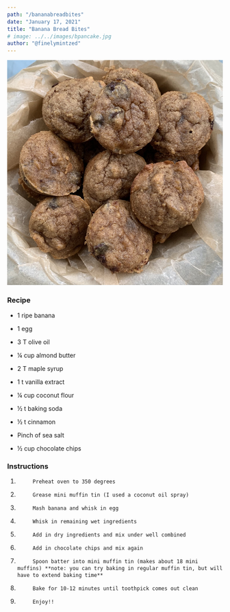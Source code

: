 ```yaml
---
path: "/bananabreadbites"
date: "January 17, 2021"
title: "Banana Bread Bites"
# image: ../../images/bpancake.jpg
author: "@finelymintzed"
---
```


![Banana Bread Bites](./bananabites.jpg)

### Recipe

- 1 ripe banana

- 1 egg

- 3 T olive oil

- ¼ cup almond butter

- 2 T maple syrup

- 1 t vanilla extract

- ¼ cup coconut flour

- ½ t baking soda

- ½ t cinnamon

- Pinch of sea salt

- ½ cup chocolate chips

### Instructions

1.          Preheat oven to 350 degrees

2.          Grease mini muffin tin (I used a coconut oil spray)

3.          Mash banana and whisk in egg

4.          Whisk in remaining wet ingredients

5.          Add in dry ingredients and mix under well combined

6.          Add in chocolate chips and mix again

7.          Spoon batter into mini muffin tin (makes about 18 mini muffins) **note: you can try baking in regular muffin tin, but will have to extend baking time**

8.          Bake for 10-12 minutes until toothpick comes out clean

9.          Enjoy!!
